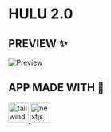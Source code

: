 # HULU 2.0

## PREVIEW ✨
![Preview](https://github.com/Sadeedpv/Hulu2.0/public/hero.png?raw=true)


## APP MADE WITH 🚀
<a href="https://tailwindcss.com/" target="_blank" rel="noreferrer"> <img src="https://www.vectorlogo.zone/logos/tailwindcss/tailwindcss-icon.svg" alt="tailwind" width="40" height="40"/> </a>
<a href="https://nextjs.org/" target="_blank" rel="noreferrer"> <img src="https://cdn.worldvectorlogo.com/logos/nextjs-2.svg" alt="nextjs" width="40" height="40"/> </a>
